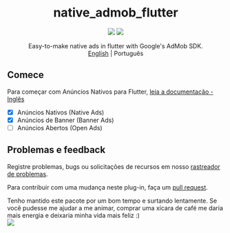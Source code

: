 <center>
  <h1>native_admob_flutter</h1>
  <a title="Pub" href="https://pub.dartlang.org/packages/native_admob_flutter" ><img src="https://img.shields.io/pub/v/native_admob_flutter.svg?style=popout&include_prereleases" /></a>
  <a title="Me compre um café" href="https://www.buymeacoffee.com/bdlukaa"><img src="https://img.buymeacoffee.com/button-api/?text=Me compre um café&emoji=&slug=bdlukaa&button_colour=FF5F5F&font_colour=ffffff&font_family=Lato&outline_colour=000000&coffee_colour=FFDD00"></a>

Easy-to-make native ads in flutter with Google's AdMob SDK.\
[English](README.md) | Português

</center>

## Comece

Para começar com Anúncios Nativos para Flutter, [leia a documentação - Inglês](https://github.com/bdlukaa/native_admob_flutter/wiki)

- [x] Anúncios Nativos (Native Ads)
- [x] Anúncios de Banner (Banner Ads)
- [ ] Anúncios Abertos (Open Ads)

## Problemas e feedback
Registre problemas, bugs ou solicitações de recursos em nosso [rastreador de problemas](https://github.com/bdlukaa/native_admob_flutter/issues/new).

Para contribuir com uma mudança neste plug-in, faça um [pull request](https://github.com/bdlukaa/native_admob_flutter/pulls).

Tenho mantido este pacote por um bom tempo e surtando lentamente. Se você pudesse me ajudar a me animar, comprar uma xícara de café me daria mais energia e deixaria minha vida mais feliz :)\
<a title="Me compre um café" href="https://www.buymeacoffee.com/bdlukaa"><img src="https://img.buymeacoffee.com/button-api/?text=Me compre um café&emoji=&slug=bdlukaa&button_colour=FF5F5F&font_colour=ffffff&font_family=Lato&outline_colour=000000&coffee_colour=FFDD00"></a>